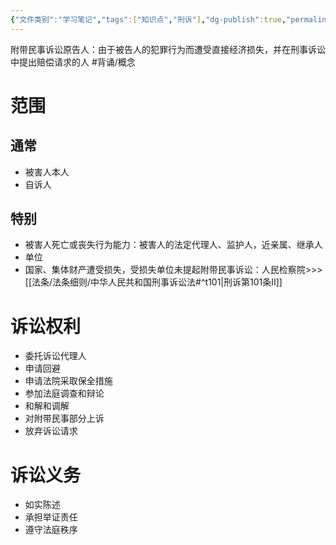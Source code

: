 ```yaml
---
{"文件类别":"学习笔记","tags":["知识点","刑诉"],"dg-publish":true,"permalink":"/学习笔记studyup/刑事诉讼法/附带民事诉讼原告人/","dgPassFrontmatter":true,"created":"2024-09-14T14:44:18.375+08:00","updated":"2024-11-11T15:07:30.376+08:00"}
---
```


附带民事诉讼原告人：由于被告人的犯罪行为而遭受直接经济损失，并在刑事诉讼中提出赔偿请求的人 #背诵/概念 
# 范围
## 通常
- 被害人本人
- 自诉人
## 特别
- 被害人死亡或丧失行为能力：被害人的法定代理人、监护人，近亲属、继承人
- 单位
- 国家、集体财产遭受损失，受损失单位未提起附带民事诉讼：人民检察院>>> [[法条/法条细则/中华人民共和国刑事诉讼法#^t101\|刑诉第101条Ⅱ]]
# 诉讼权利
- 委托诉讼代理人
- 申请回避
- 申请法院采取保全措施
- 参加法庭调查和辩论
- 和解和调解
- 对附带民事部分上诉
- 放弃诉讼请求
# 诉讼义务
- 如实陈述
- 承担举证责任
- 遵守法庭秩序